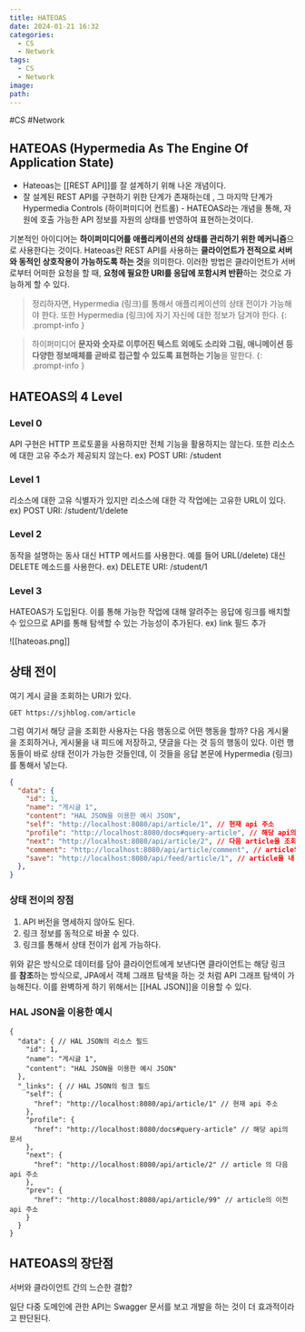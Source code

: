 ```yaml
---
title: HATEOAS
date: 2024-01-21 16:32
categories:
  - CS
  - Network
tags:
  - CS
  - Network
image: 
path:
---
```

#CS #Network 

## HATEOAS (Hypermedia As The Engine Of Application State)
+ Hateoas는 [[REST API]]를 잘 설계하기 위해 나온 개념이다.
+ 잘 설계된 REST API를 구현하기 위한 단계가 존재하는데 , 그 마지막 단계가 Hypermedia Controls (하이퍼미디어 컨트롤) - HATEOAS라는 개념을 통해, 자원에 호출 가능한 API 정보를 자원의 상태를 반영하여 표현하는것이다.

기본적인 아이디어는 **하이퍼미디어를 애플리케이션의 상태를 관리하기 위한 메커니즘**으로 사용한다는 것이다. Hateoas란 REST API를 사용하는 **클라이언트가 전적으로 서버와 동적인 상호작용이 가능하도록 하는 것**을 의미한다. 이러한 방법은 클라이언트가 서버로부터 어떠한 요청을 할 때, **요청에 필요한 URI를 응답에 포함시켜 반환**하는 것으로 가능하게 할 수 있다.

> 정리하자면, Hypermedia (링크)를 통해서 애플리케이션의 상태 전이가 가능해야 한다. 또한 Hypermedia (링크)에 자기 자신에 대한 정보가 담겨야 한다.
{: .prompt-info }

>하이퍼미디어
**문자와 숫자로 이루어진 텍스트 외에도 소리와 그림, 애니메이션 등 다양한 정보매체를 곧바로 접근할 수 있도록 표현하는 기능**을 말한다.
{: .prompt-info }

## HATEOAS의 4 Level
### Level 0
API 구현은 HTTP 프로토콜을 사용하지만 전체 기능을 활용하지는 않는다. 또한 리소스에 대한 고유 주소가 제공되지 않는다.
ex) POST URI: /student
### Level 1
리소스에 대한 고유 식별자가 있지만 리소스에 대한 각 작업에는 고유한 URL이 있다.
ex) POST URI: /student/1/delete
### Level 2
동작을 설명하는 동사 대신 HTTP 메서드를 사용한다. 예를 들어 URL(/delete) 대신 DELETE 메소드를 사용한다.
ex) DELETE URI: /student/1
### Level 3
HATEOAS가 도입된다. 이를 통해 가능한 작업에 대해 알려주는 응답에 링크를 배치할 수 있으므로 API를 통해 탐색할 수 있는 가능성이 추가된다.
ex) link 필드 추가


![[hateoas.png]]


## 상태 전이
여기 게시 글을 조회하는 URI가 있다.

```
GET https://sjhblog.com/article
```

그럼 여기서 해당 글을 조회한 사용자는 다음 행동으로 어떤 행동을 할까? 다음 게시물을 조회하거나, 게시물을 내 피드에 저장하고, 댓글을 다는 것 등의 행동이 있다. 이런 행동들이 바로 상태 전이가 가능한 것들인데, 이 것들을 응답 본문에 Hypermedia (링크)를 통해서 넣는다.

```json
{
  "data": {
    "id": 1,
    "name": "게시글 1",
    "content": "HAL JSON을 이용한 예시 JSON",
    "self": "http://localhost:8080/api/article/1", // 현재 api 주소
    "profile": "http://localhost:8080/docs#query-article", // 해당 api의 문서
    "next": "http://localhost:8080/api/article/2", // 다음 article을 조회하는 URI
    "comment": "http://localhost:8080/api/article/comment", // article의 댓글 달기
    "save": "http://localhost:8080/api/feed/article/1", // article을 내 피드로 저장
  },
}
```

### 상태 전이의 장점
1. API 버전을 명세하지 않아도 된다.
2. 링크 정보를 동적으로 바꿀 수 있다.
3. 링크를 통해서 상태 전이가 쉽게 가능하다.

위와 같은 방식으로 데이터를 담아 클라이언트에게 보낸다면 클라이언트는 해당 링크를 **참조**하는 방식으로, JPA에서 객체 그래프 탐색을 하는 것 처럼 API 그래프 탐색이 가능해진다. 이를 완벽하게 하기 위해서는 [[HAL JSON]]을 이용할 수 있다.

### HAL JSON을 이용한 예시
```
{
  "data": { // HAL JSON의 리소스 필드
    "id": 1,
    "name": "게시글 1",
    "content": "HAL JSON을 이용한 예시 JSON"
  },
  "_links": { // HAL JSON의 링크 필드
    "self": {
      "href": "http://localhost:8080/api/article/1" // 현재 api 주소
    },
    "profile": {
      "href": "http://localhost:8080/docs#query-article" // 해당 api의 문서
    },
    "next": {
      "href": "http://localhost:8080/api/article/2" // article 의 다음 api 주소
    },
    "prev": {
      "href": "http://localhost:8080/api/article/99" // article의 이전 api 주소
    }
  }
}
```

## HATEOAS의 장단점
서버와 클라이언트 간의 느슨한 결합?

일단 다중 도메인에 관한 API는 Swagger 문서를 보고 개발을 하는 것이 더 효과적이라고 판단된다.